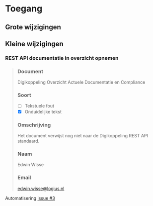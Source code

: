 # Toegang
## Grote wijzigingen

## Kleine wijzigingen

### REST API documentatie in overzicht opnemen
>### Document
>
>Digikoppeling Overzicht Actuele Documentatie en Compliance
>
>### Soort
>
>- [ ] Tekstuele fout
>- [X] Onduidelijke tekst
>
>### Omschrijving
>
>Het document verwijst nog niet naar de Digikoppeling REST API standaard.
>
>### Naam
>
>Edwin Wisse
>
>### Email
>
>edwin.wisse@logius.nl

Automatisering [issue #3](https://github.com/Logius-standaarden/Automatisering/issues/3)
